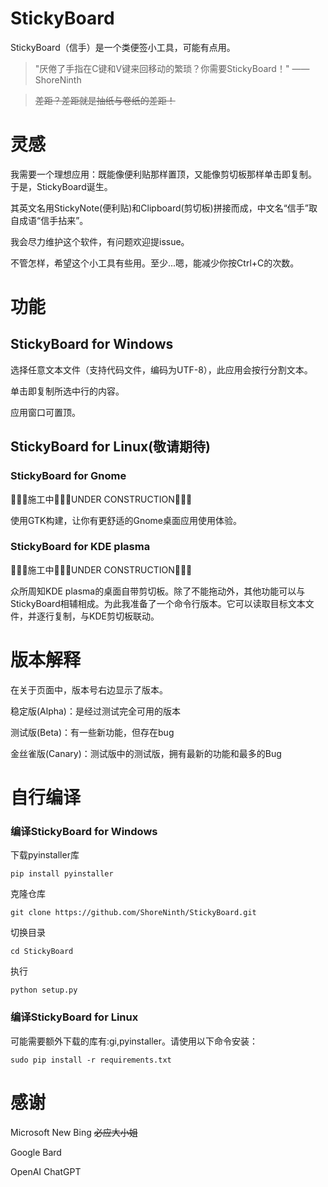 # StickyBoard

StickyBoard（信手）是一个类便签小工具，可能有点用。

> "厌倦了手指在C键和V键来回移动的繁琐？你需要StickyBoard！"
> ——ShoreNinth

> ~~差距？差距就是抽纸与卷纸的差距！~~

# 灵感

我需要一个理想应用：既能像便利贴那样置顶，又能像剪切板那样单击即复制。 于是，StickyBoard诞生。

其英文名用StickyNote(便利贴)和Clipboard(剪切板)拼接而成，中文名“信手”取自成语“信手拈来”。

我会尽力维护这个软件，有问题欢迎提issue。

不管怎样，希望这个小工具有些用。至少...嗯，能减少你按Ctrl+C的次数。

# 功能

## StickyBoard for Windows

选择任意文本文件（支持代码文件，编码为UTF-8），此应用会按行分割文本。

单击即复制所选中行的内容。

应用窗口可置顶。

## StickyBoard for Linux(敬请期待)

### StickyBoard for Gnome

🚧🚧🚧施工中🚧🚧🚧UNDER CONSTRUCTION🚧🚧🚧

使用GTK构建，让你有更舒适的Gnome桌面应用使用体验。

### StickyBoard for KDE plasma

🚧🚧🚧施工中🚧🚧🚧UNDER CONSTRUCTION🚧🚧🚧

众所周知KDE plasma的桌面自带剪切板。除了不能拖动外，其他功能可以与StickyBoard相辅相成。为此我准备了一个命令行版本。它可以读取目标文本文件，并逐行复制，与KDE剪切板联动。

# 版本解释

在关于页面中，版本号右边显示了版本。

稳定版(Alpha)：是经过测试完全可用的版本

测试版(Beta)：有一些新功能，但存在bug

金丝雀版(Canary)：测试版中的测试版，拥有最新的功能和最多的Bug

# 自行编译

### 编译StickyBoard for Windows

下载pyinstaller库

```
pip install pyinstaller
```

克隆仓库

```
git clone https://github.com/ShoreNinth/StickyBoard.git
```

切换目录

```
cd StickyBoard
```

执行

```
python setup.py
```

### 编译StickyBoard for Linux

可能需要额外下载的库有:gi,pyinstaller。请使用以下命令安装：

```
sudo pip install -r requirements.txt
```


# 感谢

Microsoft New Bing ~~必应大小姐~~

Google Bard

OpenAI ChatGPT
